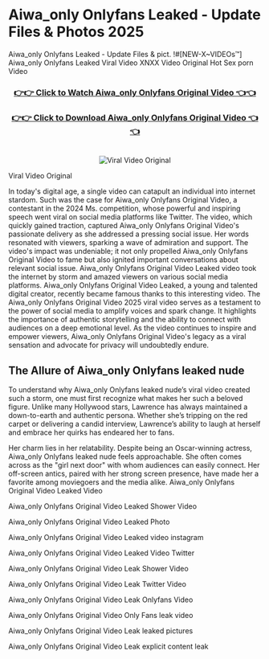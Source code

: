 # Aiwa_only Onlyfans Leaked - Update Files & Photos 2025

Aiwa_only Onlyfans Leaked - Update Files & pict. !#[NEW-X~VIDEOs™] Aiwa_only Onlyfans Leaked Viral Video XNXX Video Original Hot Sex porn Video
<br>
<div align="center">
<h3><a href="https://links2leaks.com?utm_source=aiwa_only&utm_medium=gitlong" rel="nofollow">👉👉 Click to Watch Aiwa_only Onlyfans Original Video 👈👈</a></h3>
<h3><a href="https://links2leaks.com?utm_source=aiwa_only&utm_medium=gitlong" rel="nofollow">👉👉 Click to Download Aiwa_only Onlyfans Original Video 👈👈</a></h3>
<br>
<a href="https://links2leaks.com?utm_source=aiwa_only&utm_medium=gitlong" rel="nofollow"><img src="https://i.ibb.co/Gkj2r4b/banner.png" alt="Viral Video Original" style="max-width: 100%; display: inline-block;" data-target="animated-image.originalImage"></a>
</div>

Viral Video Original

In today's digital age, a single video can catapult an individual into internet stardom. Such was the case for Aiwa_only Onlyfans Original Video, a contestant in the 2024 Ms. competition, whose powerful and inspiring speech went viral on social media platforms like Twitter.
The video, which quickly gained traction, captured Aiwa_only Onlyfans Original Video's passionate delivery as she addressed a pressing social issue. Her words resonated with viewers, sparking a wave of admiration and support. The video's impact was undeniable; it not only propelled Aiwa_only Onlyfans Original Video to fame but also ignited important conversations about relevant social issue.
Aiwa_only Onlyfans Original Video Leaked video took the internet by storm and amazed viewers on various social media platforms. Aiwa_only Onlyfans Original Video Leaked, a young and talented digital creator, recently became famous thanks to this interesting video.
The Aiwa_only Onlyfans Original Video 2025 viral video serves as a testament to the power of social media to amplify voices and spark change. It highlights the importance of authentic storytelling and the ability to connect with audiences on a deep emotional level. As the video continues to inspire and empower viewers, Aiwa_only Onlyfans Original Video's legacy as a viral sensation and advocate for privacy will undoubtedly endure.

<h2>The Allure of Aiwa_only Onlyfans leaked nude</h2>


To understand why Aiwa_only Onlyfans leaked nude’s viral video created such a storm, one must first recognize what makes her such a beloved figure. Unlike many Hollywood stars, Lawrence has always maintained a down-to-earth and authentic persona. Whether she’s tripping on the red carpet or delivering a candid interview, Lawrence’s ability to laugh at herself and embrace her quirks has endeared her to fans.

Her charm lies in her relatability. Despite being an Oscar-winning actress, Aiwa_only Onlyfans leaked nude feels approachable. She often comes across as the "girl next door" with whom audiences can easily connect. Her off-screen antics, paired with her strong screen presence, have made her a favorite among moviegoers and the media alike.
Aiwa_only Onlyfans Original Video Leaked Video

Aiwa_only Onlyfans Original Video Leaked Shower Video

Aiwa_only Onlyfans Original Video Leaked Photo

Aiwa_only Onlyfans Original Video Leaked video instagram

Aiwa_only Onlyfans Original Video Leaked Video Twitter

Aiwa_only Onlyfans Original Video Leak Shower Video

Aiwa_only Onlyfans Original Video Leak Twitter Video

Aiwa_only Onlyfans Original Video Leak Onlyfans Video

Aiwa_only Onlyfans Original Video Only Fans leak video

Aiwa_only Onlyfans Original Video Leak leaked pictures

Aiwa_only Onlyfans Original Video Leak explicit content leak